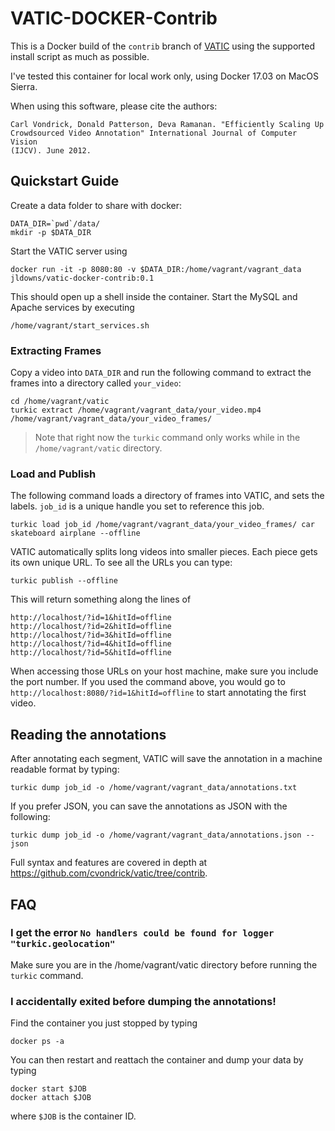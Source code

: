 # VATIC-DOCKER-Contrib

This is a Docker build of the `contrib` branch of [VATIC](https://github.com/cvondrick/vatic/tree/contrib) using the supported install script as much as possible.

I've tested this container for local work only, using Docker 17.03 on MacOS Sierra.

When using this software, please cite the authors:

```
Carl Vondrick, Donald Patterson, Deva Ramanan. "Efficiently Scaling Up
Crowdsourced Video Annotation" International Journal of Computer Vision
(IJCV). June 2012.
```

## Quickstart Guide

Create a data folder to share with docker:
```
DATA_DIR=`pwd`/data/
mkdir -p $DATA_DIR
```

Start the VATIC server using

```
docker run -it -p 8080:80 -v $DATA_DIR:/home/vagrant/vagrant_data jldowns/vatic-docker-contrib:0.1
```

This should open up a shell inside the container. Start the MySQL and Apache services by executing
```
/home/vagrant/start_services.sh
```

### Extracting Frames

Copy a video into `DATA_DIR` and run the following command to extract the frames into a directory called `your_video`:
```
cd /home/vagrant/vatic
turkic extract /home/vagrant/vagrant_data/your_video.mp4 /home/vagrant/vagrant_data/your_video_frames/
```

> Note that right now the `turkic` command only works while in the `/home/vagrant/vatic` directory.

### Load and Publish

The following command loads a directory of frames into VATIC, and sets the labels. `job_id` is a unique handle you set to reference this job.
```
turkic load job_id /home/vagrant/vagrant_data/your_video_frames/ car skateboard airplane --offline
```


VATIC automatically splits long videos into smaller pieces. Each piece gets its own unique URL. To see all the URLs you can type:
```
turkic publish --offline
```

This will return something along the lines of
```
http://localhost/?id=1&hitId=offline
http://localhost/?id=2&hitId=offline
http://localhost/?id=3&hitId=offline
http://localhost/?id=4&hitId=offline
http://localhost/?id=5&hitId=offline
```

When accessing those URLs on your host machine, make sure you include the port number. If you used the command above, you would go to `http://localhost:8080/?id=1&hitId=offline` to start annotating the first video.

## Reading the annotations

After annotating each segment, VATIC will save the annotation in a machine readable format by typing:
```
turkic dump job_id -o /home/vagrant/vagrant_data/annotations.txt
```

If you prefer JSON, you can save the annotations as JSON with the following:
```
turkic dump job_id -o /home/vagrant/vagrant_data/annotations.json --json
```

Full syntax and features are covered in depth at https://github.com/cvondrick/vatic/tree/contrib.



## FAQ

### I get the error `No handlers could be found for logger "turkic.geolocation"`

Make sure you are in the /home/vagrant/vatic directory before running the `turkic` command.

### I accidentally exited before dumping the annotations!

Find the container you just stopped by typing
```
docker ps -a
```

You can then restart and reattach the container and dump your data by typing
```
docker start $JOB
docker attach $JOB
```

where `$JOB` is the container ID.
